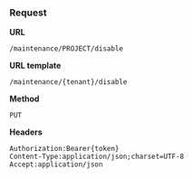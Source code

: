 ### Request

**URL**

`/maintenance/PROJECT/disable`

**URL template**

`/maintenance/{tenant}/disable`

**Method**

`PUT`

**Headers**

`Authorization:Bearer{token}`  
`Content-Type:application/json;charset=UTF-8`  
`Accept:application/json`  

